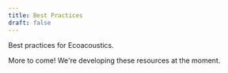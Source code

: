 ```yaml
---
title: Best Practices
draft: false
---
```


Best practices for Ecoacoustics.

More to come! We're developing these resources at the moment.
